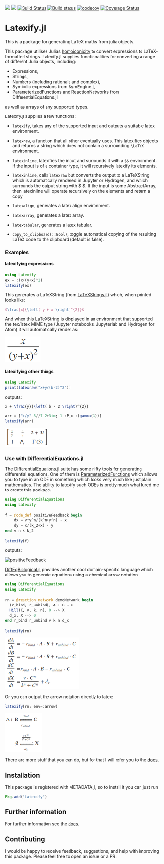 [![](https://img.shields.io/badge/docs-stable-blue.svg)](https://korsbo.github.io/Latexify.jl/stable)
[![](https://img.shields.io/badge/docs-latest-blue.svg)](https://korsbo.github.io/Latexify.jl/latest)
[![Build Status](https://travis-ci.org/korsbo/Latexify.jl.svg?branch=master)](https://travis-ci.org/korsbo/Latexify.jl)
[![Build status](https://ci.appveyor.com/api/projects/status/f72vlmuvlpux7x6p?svg=true)](https://ci.appveyor.com/project/korsbo/latexify-jl)
[![codecov](https://codecov.io/gh/korsbo/Latexify.jl/branch/master/graph/badge.svg)](https://codecov.io/gh/korsbo/Latexify.jl)
[![Coverage Status](https://coveralls.io/repos/github/korsbo/Latexify.jl/badge.svg)](https://coveralls.io/github/korsbo/Latexify.jl)

# Latexify.jl
This is a package for generating LaTeX maths from julia objects.

This package utilises Julias [homoiconicity](https://en.wikipedia.org/wiki/Homoiconicity) to convert expressions to LaTeX-formatted strings.
Latexify.jl supplies functionalities for converting a range of different Julia objects, including:

- Expressions,
- Strings,
- Numbers (including rationals and complex),
- Symbolic expressions from SymEngine.jl,
- ParameterizedFunctions and ReactionNetworks from DifferentialEquations.jl

as well as arrays of any supported types.



Latexify.jl supplies a few functions:
- `latexify`, takes any of the supported input and outputs a suitable latex environment.

- `latexraw`, a function that all other eventually uses. This latexifies objects and returns a string which does not contain a surrounding `\LaTeX` environment.

- `latexinline`, latexifies the input and surrounds it with a `$$` environment. If the input
 is of a container type, it will recursively latexify its elements.

- `latexinline`, calls `latexraw` but converts the output to a LaTeXString which is automatically rendered in Jupyter or Hydrogen, and which surrounds the output string with \$ \$. If the input is some AbstractArray, then latexinline will operate recursively on the
elements and return a copy.

- `latexalign`, generates a latex align environment.

- `latexarray`, generates a latex array.

- `latextabular`, generates a latex tabular.

- `copy_to_clipboard(::Bool)`, toggle automatical copying of the resulting LaTeX code to the clipboard (default is false).


### Examples
#### latexifying expressions
```julia
using Latexify
ex = :(x/(y+x)^2)
latexify(ex)
```
This generates a LaTeXString (from [LaTeXStrings.jl](https://github.com/stevengj/LaTeXStrings.jl)) which, when printed looks like:
```LaTeX
$\frac{x}{\left( y + x \right)^{2}}$
```

And when this LaTeXString is displayed in an environment that supported the tex/latex MIME type (Jupyter notebooks, Jupyterlab and Hydrogen for Atom) it will automatically render as:

![fraction](/assets/demo_fraction.png)


#### latexifying other things
```julia
using Latexify
print(latexraw("x+y/(b-2)^2"))
```
outputs:
```LaTeX
x + \frac{y}{\left( b - 2 \right)^{2}}
```

```julia
arr = ["x/y" 3//7 2+3im; 1 :P_x :(gamma(3))]
latexify(arr)
```
![matrix](/assets/demo_matrix.png)




### Use with DifferentialEquations.jl
The [DifferentialEquations.jl](http://docs.juliadiffeq.org/stable/index.html) suite has some nifty tools for generating differential equations.
One of them is [ParameterizedFunctions](https://github.com/JuliaDiffEq/ParameterizedFunctions.jl) which allows you to type in an ODE in something which looks very much like just plain mathematics.
The ability to latexify such ODEs is pretty much what lured me to create this package.

```julia
using DifferentialEquations
using Latexify

f = @ode_def positiveFeedback begin
    dx = v*y^n/(k^n+y^n) - x
    dy = x/(k_2+x) - y
end v n k k_2

latexify(f)
```
outputs:

![positiveFeedback](/assets/ode_positive_feedback.png)


[DiffEqBiological.jl](https://github.com/JuliaDiffEq/DiffEqBiological.jl) provides another cool domain-specific language which allows you to generate equations using a chemical arrow notation.


```julia
using DifferentialEquations
using Latexify

rn = @reaction_network demoNetwork begin
  (r_bind, r_unbind), A + B ↔ C
  Hill(C, v, k, n), 0 --> X
  d_x, X --> 0
end r_bind r_unbind v k n d_x

latexify(rn)
```
![positiveFeedback](/assets/demo_rn.png)

Or you can output the arrow notation directly to latex:

```julia
latexify(rn; env=:arrow)
```
![positiveFeedback](/assets/demo_rn_arrow.png)

There are more stuff that you can do, but for that I will refer you to the
[docs](https://korsbo.github.io/Latexify.jl/stable).




## Installation
This package is registered with METADATA.jl, so to install it you can just run

```julia
Pkg.add("Latexify")
```

## Further information
For further information see the [docs](https://korsbo.github.io/Latexify.jl/stable).

## Contributing
I would be happy to receive feedback, suggestions, and help with improving this package.
Please feel free to open an issue or a PR.
